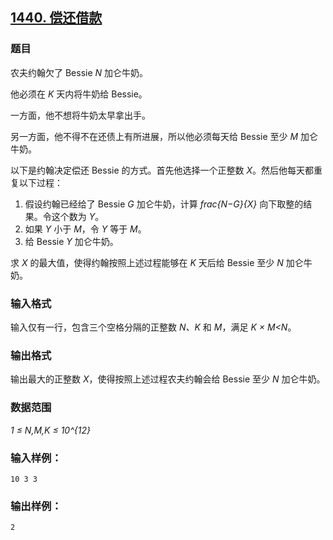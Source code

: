 ## [1440. 偿还借款](https://www.acwing.com/problem/content/1442/)

### 题目

农夫约翰欠了 Bessie *N* 加仑牛奶。

他必须在 *K* 天内将牛奶给 Bessie。

一方面，他不想将牛奶太早拿出手。

另一方面，他不得不在还债上有所进展，所以他必须每天给 Bessie 至少 *M* 加仑牛奶。

以下是约翰决定偿还 Bessie 的方式。首先他选择一个正整数 *X*。然后他每天都重复以下过程：

1. 假设约翰已经给了 Bessie *G* 加仑牛奶，计算 *frac{N−G}{X}* 向下取整的结果。令这个数为 *Y*。
2. 如果 *Y* 小于 *M*，令 *Y* 等于 *M*。
3. 给 Bessie *Y* 加仑牛奶。

求 *X* 的最大值，使得约翰按照上述过程能够在 *K* 天后给 Bessie 至少 *N* 加仑牛奶。

### 输入格式

输入仅有一行，包含三个空格分隔的正整数 *N、K* 和 *M*，满足 *K × M<N*。

### 输出格式

输出最大的正整数 *X*，使得按照上述过程农夫约翰会给 Bessie 至少 *N* 加仑牛奶。

### 数据范围

*1 ≤ N,M,K ≤ 10^{12}*

### 输入样例：

```
10 3 3
```

### 输出样例：

```
2
```
